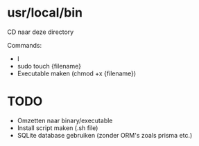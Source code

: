 # usr/local/bin

CD naar deze directory

Commands:

- l
- sudo touch {filename}
- Executable maken (chmod +x {filename})

# TODO

- Omzetten naar binary/executable
- Install script maken (.sh file)
- SQLite database gebruiken (zonder ORM's zoals prisma etc.)

